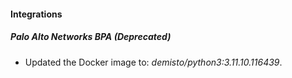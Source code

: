 
#### Integrations

##### Palo Alto Networks BPA (Deprecated)
- Updated the Docker image to: *demisto/python3:3.11.10.116439*.




